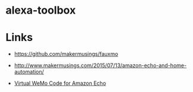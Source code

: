 # alexa-toolbox

# Links

- https://github.com/makermusings/fauxmo

- http://www.makermusings.com/2015/07/13/amazon-echo-and-home-automation/

- [Virtual WeMo Code for Amazon Echo](http://www.makermusings.com/2015/07/18/virtual-wemo-code-for-amazon-echo/)
